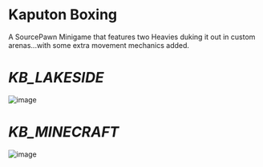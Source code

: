 # Kaputon Boxing
A SourcePawn Minigame that features two Heavies duking it out in custom arenas...with some extra movement mechanics added.

# *KB_LAKESIDE*
![image](https://user-images.githubusercontent.com/73202553/159200426-d0ffdbf2-b1e7-429c-a288-b0c7983fed06.png)


# *KB_MINECRAFT*
![image](https://user-images.githubusercontent.com/73202553/159200177-ac51ee60-bc82-4fd7-bf88-ac63ca5febf4.png)

